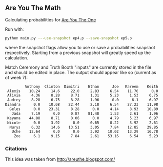 ## Are You The Math

Calculating probabilities for [Are You The One](https://en.wikipedia.org/wiki/Are_You_the_One%3F)

Run with:
```bash
python main.py ---use-snapshot ep4.p --save-snapshot ep5.p
```

where the snapshot flags allow you to use or save a probabilities snapshot respectively. Starting from a previous snapshot will greatly speed up the calculation.

Match Ceremony and Truth Booth "inputs" are currently stored in the file and should be edited in place. The output should appear like so (current as of week 7):

```bash
         Anthony  Clinton  Dimitri    Ethan      Joe   Kareem    Keith  Malcolm  Michael     Shad    Tyler
 Alexis    10.24     14.6     22.0     2.83     6.54    11.76      0.0     8.93      9.8     9.15     4.14
 Alivia     4.36     8.28     8.71     1.31     5.23     1.53     6.75    51.85     5.01     4.79     2.18
 Audrey     8.28     6.75     8.28     1.96      0.0      6.1     6.97     5.66     8.28    45.32      2.4
Diandra      0.0    10.68    22.44     2.18     6.54    27.23    11.98      0.0     9.15      9.8      0.0
  Geles      0.0    23.31     8.28      0.0     4.14     8.93    10.89    13.73     24.4     3.92      2.4
   Jada     7.19      0.0     0.87    81.48     1.53     2.61     1.96     1.31     1.09     1.31     0.65
 Keyana    44.88     8.71     8.06      0.0     4.79     5.23     6.97     3.49    13.07     4.79      0.0
 Nicole      0.0     3.92      0.0     0.65     0.22     3.92     2.61     0.87     1.31     3.49    83.01
  Nurys     6.32     14.6    13.51     3.05     7.84    12.85    29.85      0.0      0.0    10.46     1.53
   Uche    12.64      0.0      0.0     3.92    10.02    13.29    16.78      9.8    23.09     6.75      3.7
    Zoe      6.1     9.15     7.84     2.61    53.16     6.54     5.23     4.36     4.79     0.22      0.0
```

### Citations

This idea was taken from http://areuthe.blogspot.com/
